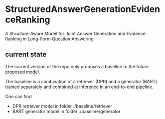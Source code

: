# StructuredAnswerGenerationEvidenceRanking
A Structure-Aware Model for Joint Answer Generation and Evidence Ranking in Long-Form Question Answering

## current state

The current version of the repo only proposes a baseline to the future proposed model.

The baseline is a combination of a retriever (DPR) and a generator (BART) trained separately and combined at inference in an end-to-end pipeline.

One can find 
* DPR retriever model in folder ./baseline/retriever 
* BART generator model in folder ./baseline/generator